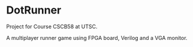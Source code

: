 # DotRunner

Project for Course CSCB58 at UTSC.

A multiplayer runner game using FPGA board, Verilog and a VGA monitor.
